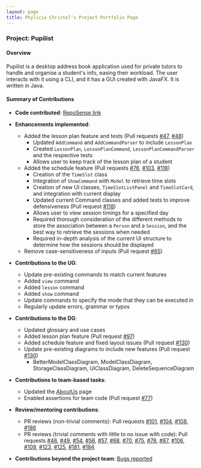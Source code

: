```yaml
---
layout: page
title: Phylicia Christel's Project Portfolio Page
---
```


### Project: Pupilist

#### Overview
Pupilist is a desktop address book application used for private tutors to handle and organise a student's info, easing their workload. The user interacts with it using a CLI, and it has a GUI created with JavaFX. It is written in Java.

#### Summary of Contributions

* **Code contributed**: [RepoSense link](https://nus-cs2103-ay2223s1.github.io/tp-dashboard/?search=phyliciachristel&breakdown=true&sort=groupTitle&sortWithin=title&since=2022-09-16&timeframe=commit&mergegroup=&groupSelect=groupByRepos&checkedFileTypes=docs~functional-code~test-code~other)

* **Enhancements implemented**:
  * Added the lesson plan feature and tests (Pull requests [\#47](https://github.com/AY2223S1-CS2103T-W09-4/tp/pull/47), [\#48](https://github.com/AY2223S1-CS2103T-W09-4/tp/issues/48))
    * Updated `AddCommand` and `AddCommandParser` to include `LessonPlan`
    * Created `LessonPlan`, `LessonPlanCommand`, `LessonPlanCommandParser` and the respective tests
    * Allows user to keep track of the lesson plan of a student
  * Added the schedule feature (Pull requests [\#76](https://github.com/AY2223S1-CS2103T-W09-4/tp/pull/76), [\#103](https://github.com/AY2223S1-CS2103T-W09-4/tp/pull/103), [\#118](https://github.com/AY2223S1-CS2103T-W09-4/tp/pull/118))
    * Creation of the `TimeSlot` class
    * Integration of `ShowCommand` with `Model` to retrieve time slots
    * Creation of new UI classes, `TimeSlotListPanel` and `TimeSlotCard`, and integration with current display
    * Updated current Command classes and added tests to improve defensiveness (Pull request [\#118](https://github.com/AY2223S1-CS2103T-W09-4/tp/pull/118))
    * Allows user to view session timings for a specified day
    * Required thorough consideration of the different methods to store the association between a `Person` and a `Session`, and the best way to retrieve the sessions when needed
    * Required in-depth analysis of the current UI structure to determine how the sessions should be displayed
  * Remove case-sensitiveness of inputs (Pull request [\#65](https://github.com/AY2223S1-CS2103T-W09-4/tp/pull/65))

* **Contributions to the UG**:
  * Update pre-existing commands to match current features
  * Added `view` command
  * Added `lesson` command
  * Added `show` command
  * Update commands to specify the mode that they can be executed in
  * Regularly update errors, grammar or typos

* **Contributions to the DG**:
  * Updated glossary and use cases
  * Added lesson plan feature (Pull request [\#97](https://github.com/AY2223S1-CS2103T-W09-4/tp/pull/97))
  * Added schedule feature and fixed layout issues (Pull request [\#130](https://github.com/AY2223S1-CS2103T-W09-4/tp/pull/130))
  * Update pre-existing diagrams to include new features (Pull request [\#130](https://github.com/AY2223S1-CS2103T-W09-4/tp/pull/130))
    * BetterModelClassDiagram, ModelClassDiagram, StorageClassDiagram, UiClassDiagram, DeleteSequenceDiagram

* **Contributions to team-based tasks**:
  * Updated the [AboutUs](https://ay2223s1-cs2103t-w09-4.github.io/tp/AboutUs.html) page 
  * Enabled assertions for team code (Pull request [\#77](https://github.com/AY2223S1-CS2103T-W09-4/tp/pull/77))

* **Review/mentoring contributions**:
  * PR reviews (non-trivial comments): Pull requests [\#101](https://github.com/AY2223S1-CS2103T-W09-4/tp/pull/101), [\#104](https://github.com/AY2223S1-CS2103T-W09-4/tp/pull/104), [\#108](https://github.com/AY2223S1-CS2103T-W09-4/tp/pull/108), [\#186](https://github.com/AY2223S1-CS2103T-W09-4/tp/pull/186)
  * PR reviews (trivial comments with little to no issue with code): Pull requests [\#46](https://github.com/AY2223S1-CS2103T-W09-4/tp/pull/46), [\#49](https://github.com/AY2223S1-CS2103T-W09-4/tp/pull/49), [\#54](https://github.com/AY2223S1-CS2103T-W09-4/tp/pull/54), 
    [\#56](https://github.com/AY2223S1-CS2103T-W09-4/tp/pull/56), [\#57](https://github.com/AY2223S1-CS2103T-W09-4/tp/pull/57), [\#68](https://github.com/AY2223S1-CS2103T-W09-4/tp/pull/68), [\#70](https://github.com/AY2223S1-CS2103T-W09-4/tp/pull/70), 
    [\#75](https://github.com/AY2223S1-CS2103T-W09-4/tp/pull/75), [\#78](https://github.com/AY2223S1-CS2103T-W09-4/tp/pull/78), [\#87](https://github.com/AY2223S1-CS2103T-W09-4/tp/pull/87), [\#106](https://github.com/AY2223S1-CS2103T-W09-4/tp/pull/106),
    [\#109](https://github.com/AY2223S1-CS2103T-W09-4/tp/pull/109), [\#123](https://github.com/AY2223S1-CS2103T-W09-4/tp/pull/123), [\#125](https://github.com/AY2223S1-CS2103T-W09-4/tp/pull/125), [\#181](https://github.com/AY2223S1-CS2103T-W09-4/tp/pull/181), [\#184](https://github.com/AY2223S1-CS2103T-W09-4/tp/pull/184)

* **Contributions beyond the project team**: [Bugs reported](https://github.com/phyliciachristel/ped/issues)
